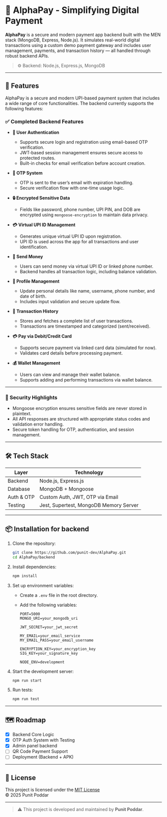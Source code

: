 # 💸 AlphaPay - Simplifying Digital Payment

**AlphaPay** is a secure and modern payment app backend built with the MEN stack (MongoDB, Express, Node.js). It simulates real-world digital transactions using a custom demo payment gateway and includes user management, payments, and transaction history — all handled through robust backend APIs.

> ⚙️ Backend: Node.js, Express.js, MongoDB<br>

---

## 🚀 Features

AlphaPay is a secure and modern UPI-based payment system that includes a wide range of core functionalities. The backend currently supports the following features:

### ✅ Completed Backend Features

- **🔐 User Authentication**

  - Supports secure login and registration using email-based OTP verification.
  - JWT-based session management ensures secure access to protected routes.
  - Built-in checks for email verification before account creation.

- **📧 OTP System**

  - OTP is sent to the user’s email with expiration handling.
  - Secure verification flow with one-time usage logic.

- **🔒 Encrypted Sensitive Data**

  - Fields like password, phone number, UPI PIN, and DOB are encrypted using `mongoose-encryption` to maintain data privacy.

- **💳 Virtual UPI ID Management**

  - Generates unique virtual UPI ID upon registration.
  - UPI ID is used across the app for all transactions and user identification.

- **💸 Send Money**

  - Users can send money via virtual UPI ID or linked phone number.
  - Backend handles all transaction logic, including balance validation.

- **👤 Profile Management**

  - Update personal details like name, username, phone number, and date of birth.
  - Includes input validation and secure update flow.

- **📂 Transaction History**

  - Stores and fetches a complete list of user transactions.
  - Transactions are timestamped and categorized (sent/received).

- **💳 Pay via Debit/Credit Card**

  - Supports secure payment via linked card data (simulated for now).
  - Validates card details before processing payment.

- **💰 Wallet Management**
  - Users can view and manage their wallet balance.
  - Supports adding and performing transactions via wallet balance.

---

### 🔐 Security Highlights

- Mongoose encryption ensures sensitive fields are never stored in plaintext.
- All API responses are structured with appropriate status codes and validation error handling.
- Secure token handling for OTP, authentication, and session management.

---

## 🛠️ Tech Stack

| Layer      | Technology                             |
| ---------- | -------------------------------------- |
| Backend    | Node.js, Express.js                    |
| Database   | MongoDB + Mongoose                     |
| Auth & OTP | Custom Auth, JWT, OTP via Email        |
| Testing    | Jest, Supertest, MongoDB Memory Server |

---

## 📦 Installation for backend

1. Clone the repository:

   ```bash
   git clone https://github.com/punit-dev/AlphaPay.git
   cd AlphaPay/backend
   ```

2. Install dependencies:

   ```bash
   npm install
   ```

3. Set up environment variables:

   - Create a `.env` file in the root directory.
   - Add the following variables:

     ```
     PORT=5000
     MONGO_URI=your_mongodb_uri

     JWT_SECRET=your_jwt_secret

     MY_EMAIL=your_email_service
     MY_EMAIL_PASS=your_email_username

     ENCRYPTION_KEY=your_encryption_key
     SIG_KEY=your_signature_key

     NODE_ENV=development
     ```

4. Start the development server:
   ```bash
   npm run start
   ```
5. Run tests:
   ```bash
   npm run test
   ```

---

## 🗺️ Roadmap

- [x] Backend Core Logic
- [x] OTP Auth System with Testing
- [x] Admin panel backend
- [ ] QR Code Payment Support
- [ ] Deployment (Backend + APK)

---

## 📄 License

This project is licensed under the [MIT License](LICENSE)<br>
© 2025 Punit Poddar

---

> ⚠️ This project is developed and maintained by **Punit Poddar**.
